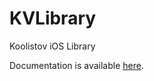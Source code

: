 KVLibrary
=========

Koolistov iOS Library

Documentation is available [here](http://koolistov.github.com/KVLibrary/).
